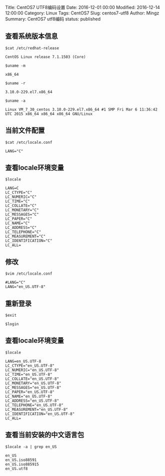 Title: CentOS7 UTF8编码设置
Date: 2016-12-01 00:00
Modified: 2016-12-14 12:00:00
Category: Linux
Tags: CentOS7
Slug: centos7-utf8
Author: Mingz
Summary: CentOS7 utf8编码
status: published

## 查看系统版本信息

`$cat /etc/redhat-release`

```
CentOS Linux release 7.1.1503 (Core)
```

`$uname -m`

```
x86_64
```

`$uname -r`

```
3.10.0-229.el7.x86_64

```

`$uname -a`

```
Linux VM_7_30_centos 3.10.0-229.el7.x86_64 #1 SMP Fri Mar 6 11:36:42 UTC 2015 x86_64 x86_64 x86_64 GNU/Linux
```

## 当前文件配置

`$cat /etc/locale.conf`

```
LANG="C"
```

## 查看locale环境变量

`$locale`

```
LANG=C
LC_CTYPE="C"
LC_NUMERIC="C"
LC_TIME="C"
LC_COLLATE="C"
LC_MONETARY="C"
LC_MESSAGES="C"
LC_PAPER="C"
LC_NAME="C"
LC_ADDRESS="C"
LC_TELEPHONE="C"
LC_MEASUREMENT="C"
LC_IDENTIFICATION="C"
LC_ALL=
```

## 修改

`$vim /etc/locale.conf`

```
#LANG="C"
LANG="en_US.UTF-8"
```

## 重新登录

`$exit`

`$login`

## 查看locale环境变量

`$locale`

```
LANG=en_US.UTF-8
LC_CTYPE="en_US.UTF-8"
LC_NUMERIC="en_US.UTF-8"
LC_TIME="en_US.UTF-8"
LC_COLLATE="en_US.UTF-8"
LC_MONETARY="en_US.UTF-8"
LC_MESSAGES="en_US.UTF-8"
LC_PAPER="en_US.UTF-8"
LC_NAME="en_US.UTF-8"
LC_ADDRESS="en_US.UTF-8"
LC_TELEPHONE="en_US.UTF-8"
LC_MEASUREMENT="en_US.UTF-8"
LC_IDENTIFICATION="en_US.UTF-8"
LC_ALL=
```

## 查看当前安装的中文语言包

`$locale -a | grep en_US`

```
en_US
en_US.iso88591
en_US.iso885915
en_US.utf8
```
